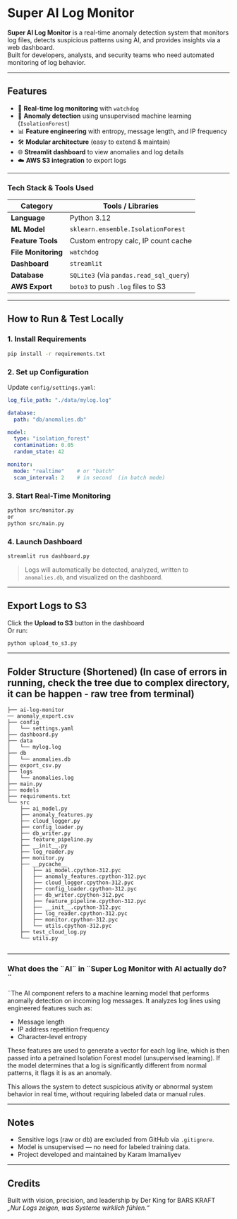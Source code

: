 #  Super AI Log Monitor

**Super AI Log Monitor** is a real-time anomaly detection system that monitors log files, detects suspicious patterns using AI, and provides insights via a web dashboard.  
Built for developers, analysts, and security teams who need automated monitoring of log behavior.

---

##  Features

- 📡 **Real-time log monitoring** with `watchdog`
- 🤖 **Anomaly detection** using unsupervised machine learning (`IsolationForest`)
- 📊 **Feature engineering** with entropy, message length, and IP frequency
- 🛠️ **Modular architecture** (easy to extend & maintain)
- 🌐 **Streamlit dashboard** to view anomalies and log details
- ☁️ **AWS S3 integration** to export logs

---

### Tech Stack & Tools Used

| Category            | Tools / Libraries                          |
|---------------------|--------------------------------------------|
| **Language**         | Python 3.12                                |
| **ML Model**         | `sklearn.ensemble.IsolationForest`         |
| **Feature Tools**    | Custom entropy calc, IP count cache        |
| **File Monitoring**  | `watchdog`                                 |
| **Dashboard**        | `streamlit`                                |
| **Database**         | `SQLite3` (via `pandas.read_sql_query`)    |
| **AWS Export**       | `boto3` to push `.log` files to S3         |

---

## How to Run & Test Locally 

### 1. Install Requirements
```bash
pip install -r requirements.txt
```

### 2. Set up Configuration
Update `config/settings.yaml`:
```yaml
log_file_path: "./data/mylog.log"

database:
  path: "db/anomalies.db"

model:
  type: "isolation_forest"
  contamination: 0.05
  random_state: 42

monitor:
  mode: "realtime"    # or "batch"
  scan_interval: 2    # in second  (in batch mode)

```

### 3. Start Real-Time Monitoring
```bash
python src/monitor.py
or
python src/main.py
```

### 4.  Launch Dashboard
```bash
streamlit run dashboard.py
```

> Logs will automatically be detected, analyzed, written to `anomalies.db`, and visualized on the dashboard.

---

##  Export Logs to S3
Click the **Upload to S3** button in the dashboard  
Or run:
```bash
python upload_to_s3.py
```

---

##  Folder Structure (Shortened) (In case of errors in running, check the tree due to complex directory, it can be happen - raw tree from terminal)
```
├── ai-log-monitor
── anomaly_export.csv
├── config
│   └── settings.yaml
├── dashboard.py
├── data
│   └── mylog.log
├── db
│   └── anomalies.db
├── export_csv.py
├── logs
│   └── anomalies.log
├── main.py
├── models
├── requirements.txt
└── src
    ├── ai_model.py
    ├── anomaly_features.py
    ├── cloud_logger.py
    ├── config_loader.py
    ├── db_writer.py
    ├── feature_pipeline.py
    ├── __init__.py
    ├── log_reader.py
    ├── monitor.py
    ├── __pycache__
    │   ├── ai_model.cpython-312.pyc
    │   ├── anomaly_features.cpython-312.pyc
    │   ├── cloud_logger.cpython-312.pyc
    │   ├── config_loader.cpython-312.pyc
    │   ├── db_writer.cpython-312.pyc
    │   ├── feature_pipeline.cpython-312.pyc
    │   ├── __init__.cpython-312.pyc
    │   ├── log_reader.cpython-312.pyc
    │   ├── monitor.cpython-312.pyc
    │   └── utils.cpython-312.pyc
    ├── test_cloud_log.py
    └── utils.py


```
---
### What does the ¨AI¨ in ¨Super Log Monitor with AI actually do?¨
¨The AI component refers to a machine learning model that performs anomally detection on incoming log messages. It analyzes log lines using engineered features such as:

* Message length
* IP address repetition frequency
* Character-level entropy

These features are used to generate a vector for each log line, which is then passed into a petrained Isolation Forest model (unsupervised learning).
If the model determines that a log is significantly different from normal patterns, it flags it is as an anomaly.

This allows the system to detect suspicious ativity or abnormal system behavior in real time, without requiring labeled data or manual rules. 

---

##  Notes

-  Sensitive logs (raw or db) are excluded from GitHub via `.gitignore`.
-  Model is unsupervised — no need for labeled training data.
-  Project developed and maintained by Karam Imamaliyev

---

##  Credits

Built with vision, precision, and leadership by Der King for BARS KRAFT 
_„Nur Logs zeigen, was Systeme wirklich fühlen.“_
